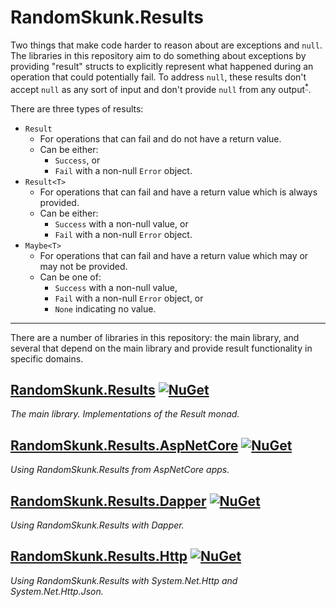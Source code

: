 # RandomSkunk.Results

Two things that make code harder to reason about are exceptions and `null`. The libraries in this repository aim to do something about exceptions by providing "result" structs to explicitly represent what happened during an operation that could potentially fail. To address `null`, these results don't accept `null` as any sort of input and don't provide `null` from any output<sup><abbr title="Technically, the GetValueOr methods will allow a null fallback value and return it if the result is not Succeses. But the caller will have explicitly passed that null fallback value, so they shouldn't be surprised to get it back.">*</abbr></sup>.

There are three types of results:
- `Result`
    - For operations that can fail and do not have a return value.
    - Can be either:
        - `Success`, or
        - `Fail` with a non-null `Error` object.
- `Result<T>`
    - For operations that can fail and have a return value which is always provided.
    - Can be either:
        - `Success` with a non-null value, or
        - `Fail` with a non-null `Error` object.
- `Maybe<T>`
    - For operations that can fail and have a return value which may or may not be provided.
    - Can be one of:
        - `Success` with a non-null value,
        - `Fail` with a non-null `Error` object, or
        - `None` indicating no value.

---

There are a number of libraries in this repository: the main library, and several that depend on the main library and provide result functionality in specific domains.

## [RandomSkunk.Results](https://github.com/bfriesen/RandomSkunk.Results/tree/main/RandomSkunk.Results) [![NuGet](https://img.shields.io/nuget/vpre/RandomSkunk.Results.svg)](https://www.nuget.org/packages/RandomSkunk.Results)

*The main library. Implementations of the Result monad.*

## [RandomSkunk.Results.AspNetCore](https://github.com/bfriesen/RandomSkunk.Results/tree/main/RandomSkunk.Results.AspNetCore) [![NuGet](https://img.shields.io/nuget/vpre/RandomSkunk.Results.AspNetCore.svg)](https://www.nuget.org/packages/RandomSkunk.Results.AspNetCore)

*Using RandomSkunk.Results from AspNetCore apps.*

## [RandomSkunk.Results.Dapper](https://github.com/bfriesen/RandomSkunk.Results/tree/main/RandomSkunk.Results.Dapper) [![NuGet](https://img.shields.io/nuget/vpre/RandomSkunk.Results.Dapper.svg)](https://www.nuget.org/packages/RandomSkunk.Results.Dapper)

*Using RandomSkunk.Results with Dapper.*

## [RandomSkunk.Results.Http](https://github.com/bfriesen/RandomSkunk.Results/tree/main/RandomSkunk.Results.Http) [![NuGet](https://img.shields.io/nuget/vpre/RandomSkunk.Results.Http.svg)](https://www.nuget.org/packages/RandomSkunk.Results.Http)

*Using RandomSkunk.Results with System.Net.Http and System.Net.Http.Json.*
